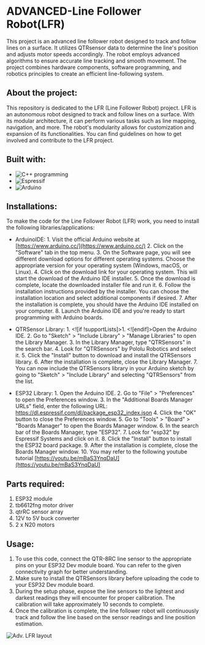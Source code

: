 ﻿# ADVANCED-Line Follower Robot(LFR)
This project is an advanced line follower robot designed to track and follow lines on a surface. It utilizes QTRsensor data to determine the line's position and adjusts motor speeds accordingly. The robot employs advanced algorithms to ensure accurate line tracking and smooth movement. The project combines hardware components, software programming, and robotics principles to create an efficient line-following system.

## About the project:
This repository is dedicated to the LFR (Line Follower Robot) project. LFR is an autonomous robot designed to track and follow lines on a surface. With its modular architecture, it can perform various tasks such as line mapping, navigation, and more. The robot's modularity allows for customization and expansion of its functionalities. You can find guidelines on how to get involved and contribute to the LFR project.

## Built with:

 - ![C++ programming](%22C:%5CUsers%5CAakshar%5CDesktop%5Cc++%20prog.png%22)
 - ![Espressif](C:%5CUsers%5CAakshar%5CDesktop%5Cespressif.png)
 - ![Arduino](C:%5CUsers%5CAakshar%5CDesktop%5Carduino.png)

## Installations:
To make the code for the Line Follower Robot (LFR) work, you need to install the following libraries/applications:

 - ArduinoIDE:
			 1. Visit the official Arduino website at [https://www.arduino.cc/](https://www.arduino.cc/)
			 2. Click on the "Software" tab in the top menu.
			 3. On the Software page, you will see different download options for different operating systems. Choose the appropriate version for your operating system (Windows, macOS, or Linux).
			 4. Click on the download link for your operating system. This will start the download of the Arduino IDE installer.
			 5. Once the download is complete, locate the downloaded installer file and run it.
			 6.  Follow the installation instructions provided by the installer. You can choose the installation location and select additional components if desired.
			 7. After the installation is complete, you should have the Arduino IDE installed on your computer.
			 8. Launch the Arduino IDE and you're ready to start programming with Arduino boards.
 
 - QTRSensor Library:
				1. <![if !supportLists]>1. <![endif]>Open the Arduino IDE.
				2. Go to "Sketch" > "Include Library" > "Manage Libraries" to open the Library Manager.
				3. In the Library Manager, type "QTRSensors" in the search bar.
				4. Look for "QTRSensors" by Pololu Robotics and select it.
				5. Click the "Install" button to download and install the QTRSensors library.
				6. After the installation is complete, close the Library Manager.
				7. You can now include the QTRSensors library in your Arduino sketch by going to "Sketch" > "Include Library" and selecting "QTRSensors" from the list.
				
 - ESP32 Library:
				 1. Open the Arduino IDE.
				 2. Go to "File" > "Preferences" to open the Preferences window.
				 3. In the "Additional Boards Manager URLs" field, enter the following URL:
		https://dl.espressif.com/dl/package_esp32_index.json
		4. Click the "OK" button to close the Preferences window.
		5. Go to "Tools" > "Board" > "Boards Manager" to open the Boards Manager window.
		6. In the search bar of the Boards Manager, type "ESP32".
		7. Look for "esp32" by Espressif Systems and click on it.
		8. Click the "Install" button to install the ESP32 board package.
		9. After the installation is complete, close the Boards Manager window.
		10.  You may refer to the following youtube tutorial [https://youtu.be/mBaS3YnqDaU](https://youtu.be/mBaS3YnqDaU)

## Parts required:

 1. ESP32 module
 2. tb6612fng motor driver
 3. qtrRC sensor array
 4. 12V to 5V buck converter
 5. 2 x N20 motors

## Usage:
1. To use this code, connect the QTR-8RC line sensor to the appropriate pins on your ESP32 Dev module board. You can refer to the given connectivity graph for better understanding.
2. Make sure to install the QTRSensors library before uploading the code to your ESP32 Dev module board.
3. During the setup phase, expose the line sensors to the lightest and darkest readings they will encounter for proper calibration. The calibration will take approximately 10 seconds to complete.
4. Once the calibration is complete, the line follower robot will continuously track and follow the line based on the sensor readings and line position estimation.

![Adv. LFR layout](%22C:%5CUsers%5CAakshar%5CDesktop%5Clfr%20layout.jpg%22)
